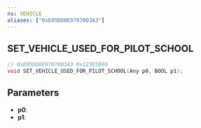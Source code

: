 ```yaml
---
ns: VEHICLE
aliases: ["0xE05DD0E9707003A3"]
---
```

## SET_VEHICLE_USED_FOR_PILOT_SCHOOL

```c
// 0xE05DD0E9707003A3 0x123E5B90
void SET_VEHICLE_USED_FOR_PILOT_SCHOOL(Any p0, BOOL p1);
```


## Parameters
* **p0**: 
* **p1**: 

